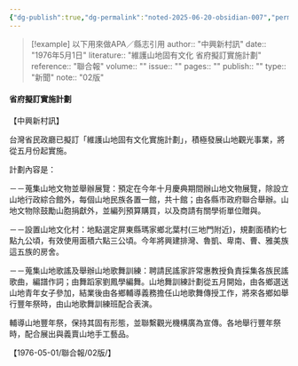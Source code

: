```yaml
---
{"dg-publish":true,"dg-permalink":"noted-2025-06-20-obsidian-007","permalink":"/noted-2025-06-20-obsidian-007/","title":"維護山地固有文化 省府擬訂實施計劃","tags":["花蓮縣志"],"noteIcon":"3","created":"2025-05-15T19:53:00.677+08:00","updated":"2025-06-20T12:03:53.983+08:00"}
---
```



> [!example] 以下用來做APA／縣志引用
> 	author:: "中興新村訊"
> 	date:: "1976年5月1日"
> 	literature:: "維護山地固有文化 省府擬訂實施計劃"
> 	reference:: "聯合報"
> 		volume:: ""
> 		issue:: ""
> 		pages:: ""
> 		publish:: ""
> 	type:: "新聞"	
> 		note:: "02版"

#### 省府擬訂實施計劃

【中興新村訊】

台灣省民政廳已擬訂「維護山地固有文化實施計劃」，積極發展山地觀光事業，將從五月份起實施。

計劃內容是：

－－蒐集山地文物並舉辦展覽：預定在今年十月慶典期間辦山地文物展覽，除設立山地行政綜合館外，每個山地民族各置一館，共十館；由各縣市政府聯合舉辦。山地文物除鼓勵山胞捐獻外，並編列預算購買，以及商請有關學術單位贈與。

－－設置山地文化村：地點選定屏東縣瑪家鄉北葉村(三地門附近)，規劃面積約七點九公頃，有效使用面積六點三公頃。今年將興建排灣、魯凱、卑南、曹、雅美族這五族的房舍。

－－蒐集山地歌謠及舉辦山地歌舞訓練：聘請民謠家許常惠教授負責採集各族民謠歌曲，編譜作詞；由舞蹈家劉鳳學編舞。山地舞訓練計劃從五月開始，由各鄉選送山地青年女子參加，結業後由各鄉輔導義務擔任山地歌舞傳授工作，將來各鄉如舉行豐年祭時，由山地歌舞訓練班配合表演。

輔導山地豐年祭，保持其固有形態，並聯繫觀光機構廣為宣傳。各地舉行豐年祭時，配合展出與義賣山地手工藝品。

【1976-05-01/聯合報/02版/】